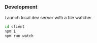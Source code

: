 ### Development

Launch local dev server with a file watcher

```bash
cd client
npm i
npm run watch
```
